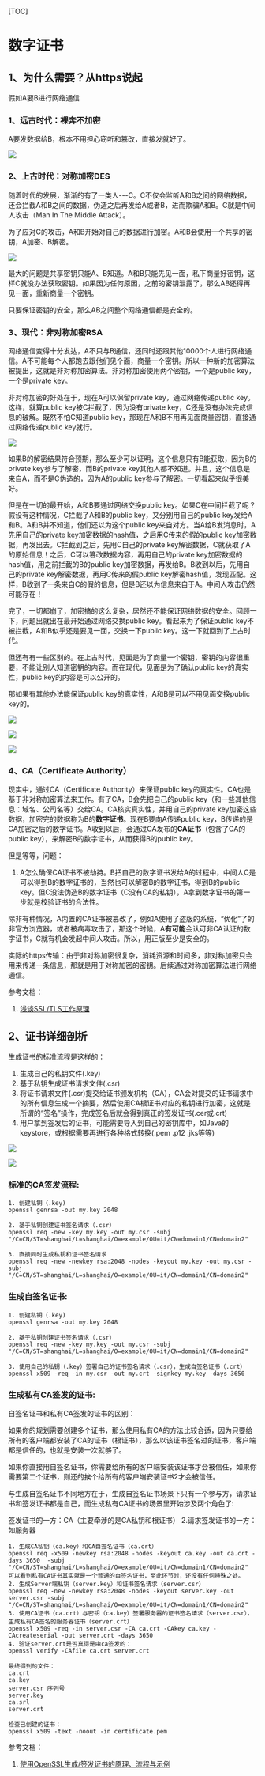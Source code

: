 [TOC]
# 数字证书

## 1、为什么需要？从https说起

假如A要B进行网络通信

### 1、远古时代：裸奔不加密

A要发数据给B，根本不用担心窃听和篡改，直接发就好了。

![](https://pic4.zhimg.com/80/v2-4efb777e3a7902c500158baa26745eff_1440w.webp)

### 2、上古时代：对称加密DES

随着时代的发展，渐渐的有了一类人---C。C不仅会监听A和B之间的网络数据，还会拦截A和B之间的数据，伪造之后再发给A或者B，进而欺骗A和B。C就是中间人攻击（Man In The Middle Attack）。

为了应对C的攻击，A和B开始对自己的数据进行加密。A和B会使用一个共享的密钥，A加密、B解密。

![](https://pic2.zhimg.com/80/v2-334f01cb9b07c3a0b90eb048d011cfd5_1440w.webp)

最大的问题是共享密钥只能A、B知道。A和B只能先见一面，私下商量好密钥，这样C就没办法获取密钥。如果因为任何原因，之前的密钥泄露了，那么AB还得再见一面，重新商量一个密钥。

只要保证密钥的安全，那么AB之间整个网络通信都是安全的。

### 3、现代：非对称加密RSA

网络通信变得十分发达，A不只与B通信，还同时还跟其他10000个人进行网络通信。A不可能每个人都跑去跟他们见个面，商量一个密钥。所以一种新的加密算法被提出，这就是非对称加密算法。非对称加密使用两个密钥，一个是public key，一个是private key。

非对称加密的好处在于，现在A可以保留private key，通过网络传递public key。这样，就算public key被C拦截了，因为没有private key，C还是没有办法完成信息的破解。既然不怕C知道public key，那现在A和B不用再见面商量密钥，直接通过网络传递public key就行。

![](https://p.ipic.vip/w9y8g8.png)

如果B的解密结果符合预期，那么至少可以证明，这个信息只有B能获取，因为B的private key参与了解密，而B的private key其他人都不知道。并且，这个信息是来自A，而不是C伪造的，因为A的public key参与了解密。一切看起来似乎很美好。

但是在一切的最开始，A和B要通过网络交换public key。如果C在中间拦截了呢？假设有这种情况，C拦截了A和B的public key，又分别用自己的public key发给A和B。A和B并不知道，他们还以为这个public key来自对方。当A给B发消息时，A先用自己的private key加密数据的hash值，之后用C传来的假的public key加密数据，再发出去。C拦截到之后，先用C自己的private key解密数据，C就获取了A的原始信息！之后，C可以篡改数据内容，再用自己的private key加密数据的hash值，用之前拦截的B的public key加密数据，再发给B。B收到以后，先用自己的private key解密数据，再用C传来的假public key解密hash值，发现匹配。这样，B收到了一条来自C的假的信息，但是B还以为信息来自于A。中间人攻击仍然可能存在！

完了，一切都崩了，加密搞的这么复杂，居然还不能保证网络数据的安全。回顾一下，问题出就出在最开始通过网络交换public key。看起来为了保证public key不被拦截，A和B似乎还是要见一面，交换一下public key。这一下就回到了上古时代。

但还有有一些区别的。在上古时代，见面是为了商量一个密钥，密钥的内容很重要，不能让别人知道密钥的内容。而在现代，见面是为了确认public key的真实性，public key的内容是可以公开的。

那如果有其他办法能保证public key的真实性，A和B是可以不用见面交换public key的。

![](https://p.ipic.vip/ymd4t5.png)

![](https://p.ipic.vip/y1r447.png)

![](https://p.ipic.vip/5jalb5.png)

### 4、CA（Certificate Authority）

现实中，通过CA（Certificate Authority）来保证public key的真实性。CA也是基于非对称加密算法来工作。有了CA，B会先把自己的public key（和一些其他信息：域名、公司名等）交给CA。CA核实真实性，并用自己的private key加密这些数据，加密完的数据称为B的**数字证书**。现在B要向A传递public key，B传递的是CA加密之后的数字证书。A收到以后，会通过CA发布的**CA证书**（包含了CA的public key），来解密B的数字证书，从而获得B的public key。

但是等等，问题：

1. A怎么确保CA证书不被劫持。B把自己的数字证书发给A的过程中，中间人C是可以得到B的数字证书的，当然也可以解密B的数字证书，得到B的public key。但C没法伪造B的数字证书（C没有CA的私钥），A拿到数字证书的第一步就是校验证书的合法性。

除非有种情况，A内置的CA证书被篡改了，例如A使用了盗版的系统，“优化”了的非官方浏览器，或者被病毒攻击了，那这个时候，A**有可能**会认可非CA认证的数字证书，C就有机会发起中间人攻击。所以，用正版至少是安全的。

实际的https传输：由于非对称加密很复杂，消耗资源和时间多，非对称加密只会用来传递一条信息，那就是用于对称加密的密钥。后续通过对称加密算法进行网络通信。

参考文档：

1. [浅谈SSL/TLS工作原理](https://zhuanlan.zhihu.com/p/36981565)

## 2、证书详细剖析

生成证书的标准流程是这样的：

1. 生成自己的私钥文件(.key)
2. 基于私钥生成证书请求文件(.csr)
3. 将证书请求文件(.csr)提交给证书颁发机构（CA），CA会对提交的证书请求中的所有信息生成一个摘要，然后使用CA根证书对应的私钥进行加密，这就是所谓的“签名”操作，完成签名后就会得到真正的签发证书(.cer或.crt)
4. 用户拿到签发后的证书，可能需要导入到自己的密钥库中，如Java的keystore，或根据需要再进行各种格式转换(.pem .p12 .jks等等)

![](https://p.ipic.vip/9jr36r.png)

![](http://image.huawei.com/tiny-lts/v1/images/7db7c46d0fedd42e8e1c654fcff34078_1909x780.png)


### 标准的CA签发流程:

```
1. 创建私钥（.key)
openssl genrsa -out my.key 2048

2. 基于私钥创建证书签名请求（.csr）
openssl req -new -key my.key -out my.csr -subj "/C=CN/ST=shanghai/L=shanghai/O=example/OU=it/CN=domain1/CN=domain2"

3. 直接同时生成私钥和证书签名请求
openssl req -new -newkey rsa:2048 -nodes -keyout my.key -out my.csr -subj "/C=CN/ST=shanghai/L=shanghai/O=example/OU=it/CN=domain1/CN=domain2"

```

### 生成自签名证书:

```
1. 创建私钥（.key)
openssl genrsa -out my.key 2048

2. 基于私钥创建证书签名请求（.csr）
openssl req -new -key my.key -out my.csr -subj "/C=CN/ST=shanghai/L=shanghai/O=example/OU=it/CN=domain1/CN=domain2"

3. 使用自己的私钥（.key）签署自己的证书签名请求（.csr），生成自签名证书（.crt）
openssl x509 -req -in my.csr -out my.crt -signkey my.key -days 3650
```

### 生成私有CA签发的证书:

自签名证书和私有CA签发的证书的区别：

如果你的规划需要创建多个证书，那么使用私有CA的方法比较合适，因为只要给所有的客户端都安装了CA的证书（根证书），那么以该证书签名过的证书，客户端都是信任的，也就是安装一次就够了。

如果你直接用自签名证书，你需要给所有的客户端安装该证书才会被信任，如果你需要第二个证书，则还的挨个给所有的客户端安装证书2才会被信任。


与生成自签名证书不同地方在于，生成自签名证书场景下只有一个参与方，请求证书和签发证书都是自己，而生成私有CA证书的场景里开始涉及两个角色了:

签发证书的一方：CA（主要牵涉的是CA私钥和根证书）
2.请求签发证书的一方：如服务器

```
1. 生成CA私钥（ca.key）和CA自签名证书（ca.crt）
openssl req -x509 -newkey rsa:2048 -nodes -keyout ca.key -out ca.crt -days 3650  -subj "/C=CN/ST=shanghai/L=shanghai/O=example/OU=it/CN=domain1/CN=domain2"
可以看到私有CA证书其实就是一个普通的自签名证书，至此环节时，还没有任何特殊之处。
2. 生成Server端私钥（server.key）和证书签名请求（server.csr）
openssl req -new -newkey rsa:2048 -nodes -keyout server.key -out server.csr -subj "/C=CN/ST=shanghai/L=shanghai/O=example/OU=it/CN=domain1/CN=domain2"
3. 使用CA证书（ca.crt）与密钥（ca.key）签署服务器的证书签名请求（server.csr），生成私有CA签名的服务器证书（server.crt）
openssl x509 -req -in server.csr -CA ca.crt -CAkey ca.key -CAcreateserial -out server.crt -days 3650
4. 验证server.crt是否真得是由ca签发的：
openssl verify -CAfile ca.crt server.crt

最终得到的文件：
ca.crt
ca.key
server.csr 序列号
server.key
ca.srl
server.crt

检查已创建的证书：
openssl x509 -text -noout -in certificate.pem
```

参考文档：

1. [使用OpenSSL生成/签发证书的原理、流程与示例](https://blog.csdn.net/bluishglc/article/details/123617558)
